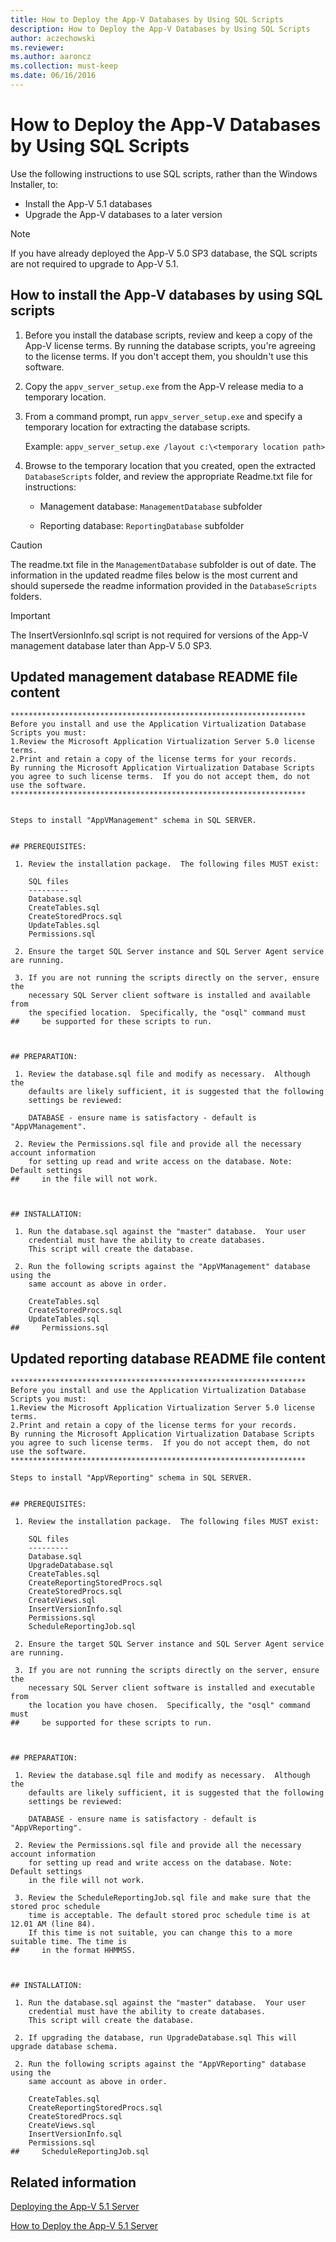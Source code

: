 ```yaml
---
title: How to Deploy the App-V Databases by Using SQL Scripts
description: How to Deploy the App-V Databases by Using SQL Scripts
author: aczechowski
ms.reviewer:
ms.author: aaroncz
ms.collection: must-keep
ms.date: 06/16/2016
---
```


# How to Deploy the App-V Databases by Using SQL Scripts

Use the following instructions to use SQL scripts, rather than the Windows Installer, to:

- Install the App-V 5.1 databases
- Upgrade the App-V databases to a later version

> [!NOTE]
> If you have already deployed the App-V 5.0 SP3 database, the SQL scripts are not required to upgrade to App-V 5.1.

## How to install the App-V databases by using SQL scripts

1. Before you install the database scripts, review and keep a copy of the App-V license terms. By running the database scripts, you're agreeing to the license terms. If you don't accept them, you shouldn't use this software.
1. Copy the `appv_server_setup.exe` from the App-V release media to a temporary location.
1. From a command prompt, run `appv_server_setup.exe` and specify a temporary location for extracting the database scripts.

    Example: `appv_server_setup.exe /layout c:\<temporary location path>`

1. Browse to the temporary location that you created, open the extracted `DatabaseScripts` folder, and review the appropriate Readme.txt file for instructions:

    - Management database: `ManagementDatabase` subfolder

    - Reporting database: `ReportingDatabase` subfolder

> [!CAUTION]
> The readme.txt file in the `ManagementDatabase` subfolder is out of date. The information in the updated readme files below is the most current and should supersede the readme information provided in the `DatabaseScripts` folders.

> [!IMPORTANT]
> The InsertVersionInfo.sql script is not required for versions of the App-V management database later than App-V 5.0 SP3.

## Updated management database README file content

```plaintext
******************************************************************
Before you install and use the Application Virtualization Database Scripts you must:
1.Review the Microsoft Application Virtualization Server 5.0 license terms.
2.Print and retain a copy of the license terms for your records.
By running the Microsoft Application Virtualization Database Scripts you agree to such license terms.  If you do not accept them, do not use the software.
******************************************************************


Steps to install "AppVManagement" schema in SQL SERVER.


## PREREQUISITES:

 1. Review the installation package.  The following files MUST exist:

    SQL files
    ---------
    Database.sql
    CreateTables.sql
    CreateStoredProcs.sql
    UpdateTables.sql
    Permissions.sql

 2. Ensure the target SQL Server instance and SQL Server Agent service are running.

 3. If you are not running the scripts directly on the server, ensure the
    necessary SQL Server client software is installed and available from
    the specified location.  Specifically, the "osql" command must
##     be supported for these scripts to run.



## PREPARATION:

 1. Review the database.sql file and modify as necessary.  Although the
    defaults are likely sufficient, it is suggested that the following
    settings be reviewed:

    DATABASE - ensure name is satisfactory - default is "AppVManagement".

 2. Review the Permissions.sql file and provide all the necessary account information
    for setting up read and write access on the database. Note: Default settings
##     in the file will not work.



## INSTALLATION:

 1. Run the database.sql against the "master" database.  Your user
    credential must have the ability to create databases.
    This script will create the database.

 2. Run the following scripts against the "AppVManagement" database using the
    same account as above in order.

    CreateTables.sql
    CreateStoredProcs.sql
    UpdateTables.sql
##     Permissions.sql

```

## Updated reporting database README file content

```plaintext
******************************************************************
Before you install and use the Application Virtualization Database Scripts you must:
1.Review the Microsoft Application Virtualization Server 5.0 license terms.
2.Print and retain a copy of the license terms for your records.
By running the Microsoft Application Virtualization Database Scripts you agree to such license terms.  If you do not accept them, do not use the software.
******************************************************************

Steps to install "AppVReporting" schema in SQL SERVER.


## PREREQUISITES:

 1. Review the installation package.  The following files MUST exist:

    SQL files
    ---------
    Database.sql
    UpgradeDatabase.sql
    CreateTables.sql
    CreateReportingStoredProcs.sql
    CreateStoredProcs.sql
    CreateViews.sql
    InsertVersionInfo.sql
    Permissions.sql
    ScheduleReportingJob.sql

 2. Ensure the target SQL Server instance and SQL Server Agent service are running.

 3. If you are not running the scripts directly on the server, ensure the
    necessary SQL Server client software is installed and executable from
    the location you have chosen.  Specifically, the "osql" command must
##     be supported for these scripts to run.



## PREPARATION:

 1. Review the database.sql file and modify as necessary.  Although the
    defaults are likely sufficient, it is suggested that the following
    settings be reviewed:

    DATABASE - ensure name is satisfactory - default is "AppVReporting".

 2. Review the Permissions.sql file and provide all the necessary account information
    for setting up read and write access on the database. Note: Default settings
    in the file will not work.

 3. Review the ScheduleReportingJob.sql file and make sure that the stored proc schedule
    time is acceptable. The default stored proc schedule time is at 12.01 AM (line 84).
    If this time is not suitable, you can change this to a more suitable time. The time is
##     in the format HHMMSS.



## INSTALLATION:

 1. Run the database.sql against the "master" database.  Your user
    credential must have the ability to create databases.
    This script will create the database.

 2. If upgrading the database, run UpgradeDatabase.sql This will upgrade database schema.

 2. Run the following scripts against the "AppVReporting" database using the
    same account as above in order.

    CreateTables.sql
    CreateReportingStoredProcs.sql
    CreateStoredProcs.sql
    CreateViews.sql
    InsertVersionInfo.sql
    Permissions.sql
##     ScheduleReportingJob.sql

```

## Related information

[Deploying the App-V 5.1 Server](deploying-the-app-v-51-server.md)

[How to Deploy the App-V 5.1 Server](how-to-deploy-the-app-v-51-server.md)
